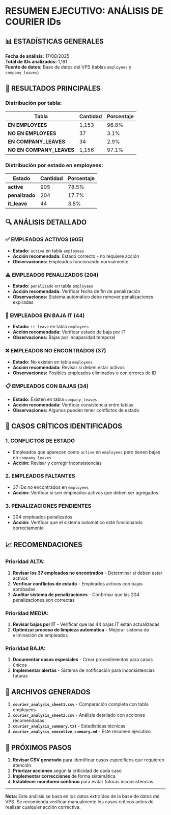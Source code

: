 # RESUMEN EJECUTIVO: ANÁLISIS DE COURIER IDs

## 📊 ESTADÍSTICAS GENERALES

**Fecha de análisis:** 17/08/2025  
**Total de IDs analizados:** 1,191  
**Fuente de datos:** Base de datos del VPS (tablas `employees` y `company_leaves`)

## 🎯 RESULTADOS PRINCIPALES

### **Distribución por tabla:**

| Tabla | Cantidad | Porcentaje |
|-------|----------|------------|
| **EN EMPLOYEES** | 1,153 | 96.8% |
| **NO EN EMPLOYEES** | 37 | 3.1% |
| **EN COMPANY_LEAVES** | 34 | 2.9% |
| **NO EN COMPANY_LEAVES** | 1,156 | 97.1% |

### **Distribución por estado en employees:**

| Estado | Cantidad | Porcentaje |
|--------|----------|------------|
| **active** | 905 | 78.5% |
| **penalizado** | 204 | 17.7% |
| **it_leave** | 44 | 3.8% |

## 🔍 ANÁLISIS DETALLADO

### **✅ EMPLEADOS ACTIVOS (905)**
- **Estado:** `active` en tabla `employees`
- **Acción recomendada:** Estado correcto - no requiere acción
- **Observaciones:** Empleados funcionando normalmente

### **⚠️ EMPLEADOS PENALIZADOS (204)**
- **Estado:** `penalizado` en tabla `employees`
- **Acción recomendada:** Verificar fecha de fin de penalización
- **Observaciones:** Sistema automático debe remover penalizaciones expiradas

### **🏥 EMPLEADOS EN BAJA IT (44)**
- **Estado:** `it_leave` en tabla `employees`
- **Acción recomendada:** Verificar estado de baja por IT
- **Observaciones:** Bajas por incapacidad temporal

### **❌ EMPLEADOS NO ENCONTRADOS (37)**
- **Estado:** No existen en tabla `employees`
- **Acción recomendada:** Revisar si deben estar activos
- **Observaciones:** Posibles empleados eliminados o con errores de ID

### **📋 EMPLEADOS CON BAJAS (34)**
- **Estado:** Existen en tabla `company_leaves`
- **Acción recomendada:** Verificar consistencia entre tablas
- **Observaciones:** Algunos pueden tener conflictos de estado

## 🚨 CASOS CRÍTICOS IDENTIFICADOS

### **1. CONFLICTOS DE ESTADO**
- Empleados que aparecen como `active` en `employees` pero tienen bajas en `company_leaves`
- **Acción:** Revisar y corregir inconsistencias

### **2. EMPLEADOS FALTANTES**
- 37 IDs no encontrados en `employees`
- **Acción:** Verificar si son empleados activos que deben ser agregados

### **3. PENALIZACIONES PENDIENTES**
- 204 empleados penalizados
- **Acción:** Verificar que el sistema automático esté funcionando correctamente

## 📈 RECOMENDACIONES

### **Prioridad ALTA:**
1. **Revisar los 37 empleados no encontrados** - Determinar si deben estar activos
2. **Verificar conflictos de estado** - Empleados activos con bajas aprobadas
3. **Auditar sistema de penalizaciones** - Confirmar que las 204 penalizaciones son correctas

### **Prioridad MEDIA:**
1. **Revisar bajas por IT** - Verificar que las 44 bajas IT están actualizadas
2. **Optimizar proceso de limpieza automática** - Mejorar sistema de eliminación de empleados

### **Prioridad BAJA:**
1. **Documentar casos especiales** - Crear procedimientos para casos únicos
2. **Implementar alertas** - Sistema de notificación para inconsistencias futuras

## 📁 ARCHIVOS GENERADOS

1. **`courier_analysis_sheet1.csv`** - Comparación completa con tabla employees
2. **`courier_analysis_sheet2.csv`** - Análisis detallado con acciones recomendadas
3. **`courier_analysis_summary.txt`** - Estadísticas técnicas
4. **`courier_analysis_executive_summary.md`** - Este resumen ejecutivo

## 🎯 PRÓXIMOS PASOS

1. **Revisar CSV generado** para identificar casos específicos que requieren atención
2. **Priorizar acciones** según la criticidad de cada caso
3. **Implementar correcciones** de forma sistemática
4. **Establecer monitoreo continuo** para evitar futuras inconsistencias

---

**Nota:** Este análisis se basa en los datos extraídos de la base de datos del VPS. Se recomienda verificar manualmente los casos críticos antes de realizar cualquier acción correctiva.

